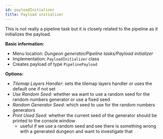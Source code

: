 ```yaml
---
id: payloadInitializer
title: Payload initializer
---
```


This is not really a pipeline task but it is closely related to the pipeline as it initializes the payload.

**Basic information:**
- Menu location: *Dungeon generator/Pipeline tasks/Payload initializer*
- Implementation: `PayloadInitializer` class
- Creates payload of type `PipelinePayload`

**Options:**
- *Tilemap Layers Handler*: sets the tilemap layers handler or uses the default one if not set
- *Use Random Seed*: whether wa want to use a random seed for the random numbers generator or use a fixed seed
- *Random Generator Seed*: which seed to use for the random numbers generators
- *Print Used Seed*: whether the current seed of the generator should be printed to the console window
    - useful if we use a random seed and see there is something wrong with a generated dungeon and want to investigate that